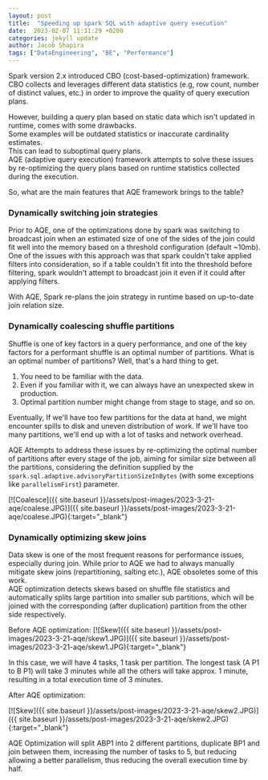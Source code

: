 ```yaml
---
layout: post
title:  "Speeding up spark SQL with adaptive query execution" 
date:  2023-02-07 11:31:29 +0200
categories: jekyll update
author: Jacob Shapira
tags: ["DataEngineering", "BE", "Performance"]
---
```


Spark version 2.x introduced CBO (cost-based-optimization) framework.  
CBO collects and leverages different data statistics (e.g, row count, number of distinct values, etc.) in order to improve
the quality of query execution plans.  

However, building a query plan based on static data which isn't updated in runtime, comes with some drawbacks.  
Some examples will be outdated statistics or inaccurate cardinality estimates.  
This can lead to suboptimal query plans.  
AQE (adaptive query execution) framework attempts to solve these issues by re-optimizing the query plans based on runtime statistics
collected during the execution.


So, what are the main features that AQE framework brings to the table?

### Dynamically switching join strategies 
Prior to AQE, one of the optimizations done by spark was switching to broadcast join when an
estimated size of one of the sides of the join could fit well into the memory based on a threshold configuration (default ~10mb).  
One of the issues with this approach was that spark couldn't take applied filters into consideration, so if a table couldn't fit into the threshold before filtering,
spark wouldn't attempt to broadcast join it even if it could after applying filters.

With AQE, Spark re-plans the join strategy in runtime based on up-to-date join relation size.


### Dynamically coalescing shuffle partitions
Shuffle is one of key factors in a query performance, and one of the key factors for a performant shuffle is an optimal number of partitions.
What is an optimal number of partitions?
Well, that's a hard thing to get.
1. You need to be familiar with the data.
2. Even if you familiar with it, we can always have an unexpected skew in production.
3. Optimal partition number might change from stage to stage, and so on.


Eventually,
If we'll have too few partitions for the data at hand, we might encounter spills to disk and uneven distribution of work.
If we'll have too many partitions, we'll end up with a lot of tasks and network overhead.  


AQE Attempts to address these issues by re-optimizing the optimal number of partitions after every stage of the job, aiming for similar size between all the partitions, considering the definition supplied by the
`spark.sql.adaptive.advisoryPartitionSizeInBytes` (with some exceptions like `parallelismFirst`) parameter.

[![Coalesce]({{ site.baseurl }}/assets/post-images/2023-3-21-aqe/coalese.JPG)]({{ site.baseurl }}/assets/post-images/2023-3-21-aqe/coalese.JPG){:target="_blank"}


### Dynamically optimizing skew joins
Data skew is one of the most frequent reasons for performance issues, especially during join.
While prior to AQE we had to always manually mitigate skew joins (repartitioning, salting etc.), AQE obsoletes some of this work.  
AQE optimization detects skews based on shuffle file statistics and automatically splits large partition into smaller sub partitions, which will be joined
with the corresponding (after duplication) partition from the other side respectively.



Before AQE optimization:
[![Skew]({{ site.baseurl }}/assets/post-images/2023-3-21-aqe/skew1.JPG)]({{ site.baseurl }}/assets/post-images/2023-3-21-aqe/skew1.JPG){:target="_blank"}

In this case, we will have 4 tasks, 1 task per partition.
The longest task (A P1 to B P1) will take 3 minutes while all the others will take approx. 1 minute, resulting in a total execution time of 3 minutes.

After AQE optimization:

[![Skew]({{ site.baseurl }}/assets/post-images/2023-3-21-aqe/skew2.JPG)]({{ site.baseurl }}/assets/post-images/2023-3-21-aqe/skew2.JPG){:target="_blank"}

AQE Optimization will split ABP1 into 2 different partitions, duplicate BP1 and join between them,
increasing the number of tasks to 5, but reducing allowing a better parallelism, thus reducing the overall execution time by half.


